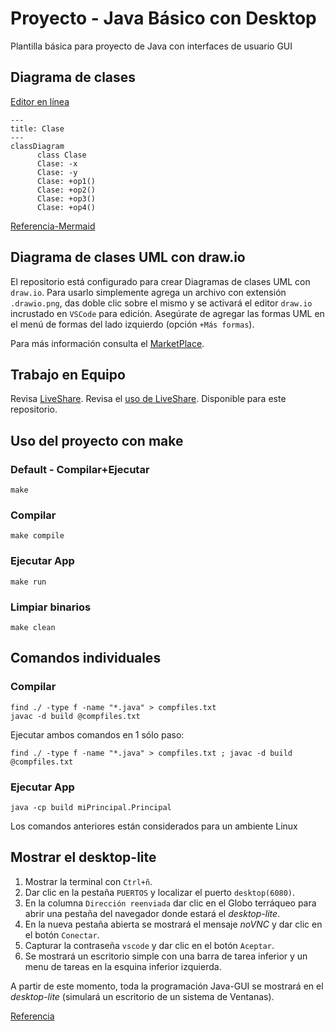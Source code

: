 # Proyecto - Java Básico con Desktop 

Plantilla básica para proyecto de Java con interfaces de usuario GUI

## Diagrama de clases
[Editor en línea](https://mermaid.live/)
```mermaid
---
title: Clase
---
classDiagram
      class Clase
      Clase: -x
      Clase: -y
      Clase: +op1()
      Clase: +op2()
      Clase: +op3()
      Clase: +op4()
```
[Referencia-Mermaid](https://mermaid.js.org/syntax/classDiagram.html)

## Diagrama de clases UML con draw.io
El repositorio está configurado para crear Diagramas de clases UML con ```draw.io```. Para usarlo simplemente agrega un archivo con extensión ```.drawio.png```, das doble clic sobre el mismo y se activará el editor ```draw.io``` incrustado en ```VSCode``` para edición. Asegúrate de agregar las formas UML en el menú de formas del lado izquierdo (opción ```+Más formas```).

Para más información consulta el [MarketPlace](https://marketplace.visualstudio.com/items?itemName=hediet.vscode-drawio).


## Trabajo en Equipo

Revisa [LiveShare](https://youtu.be/9QXwSg9-2qQ). Revisa el [uso de LiveShare](https://www.youtube.com/watch?v=nj535VbE9pQ). Disponible para este repositorio.

## Uso del proyecto con make

### Default - Compilar+Ejecutar
```
make
```
### Compilar
```
make compile
```
### Ejecutar App
```
make run
```
### Limpiar binarios
```
make clean
```
## Comandos individuales
### Compilar

```
find ./ -type f -name "*.java" > compfiles.txt
javac -d build @compfiles.txt
```
Ejecutar ambos comandos en 1 sólo paso:

```
find ./ -type f -name "*.java" > compfiles.txt ; javac -d build @compfiles.txt
```
### Ejecutar App
```
java -cp build miPrincipal.Principal
```
Los comandos anteriores están considerados para un ambiente Linux

## Mostrar el desktop-lite

1. Mostrar la terminal con `Ctrl+ñ`.
2. Dar clic en la pestaña ```PUERTOS``` y localizar el puerto ```desktop(6080)```.
3. En la columna ```Dirección reenviada``` dar clic en el Globo terráqueo para abrir una pestaña del navegador donde estará el *desktop-lite*. 
4. En la nueva pestaña abierta se mostrará el mensaje *noVNC* y dar clic en el botón ```Conectar```.
5. Capturar la contraseña ```vscode``` y dar clic en el botón ```Aceptar```.
6. Se mostrará un escritorio simple con una barra de tarea inferior y un menu de tareas en la esquina inferior izquierda.

A partir de este momento, toda la programación Java-GUI se mostrará en el *desktop-lite* (simulará un escritorio de un sistema de Ventanas).

[Referencia](https://github.com/devcontainers/features/tree/main/src/desktop-lite)

